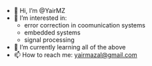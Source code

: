 - 👋 Hi, I’m @YairMZ
- 👀 I’m interested in: 
  - error correction in coomunication systems
  - embedded systems
  - signal processing
- 🌱 I’m currently learning all of the above
- 📫 How to reach me: yairmazal@gmail.com
